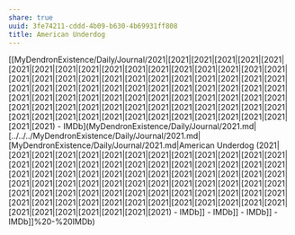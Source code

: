```yaml
---
share: true
uuid: 3fe74211-cddd-4b09-b630-4b69931ff808
title: American Underdog
---
```

[[MyDendronExistence/Daily/Journal/2021|[2021|[2021|[2021|[2021|[2021|[2021|[2021|[2021|[2021|[2021|[2021|[2021|[2021|[2021|[2021|[2021|[2021|[2021|[2021|[2021|[2021|[2021|[2021|[2021|[2021|[2021|[2021|[2021|[2021|[2021|[2021|[2021|[2021|[2021|[2021|[2021|[2021|[2021|[2021|[2021|[2021|[2021|[2021|[2021|[2021|[2021|[2021|[2021|[2021|[2021|[2021|[2021|[2021|[2021|[2021|[2021|[2021|[2021|[2021|[2021|[2021|[2021|[2021|[2021|[2021|[2021|[2021|[2021|[2021|[2021|[2021|[2021|[2021|[2021|[2021|[2021|[2021|[2021|[2021) - IMDb](MyDendronExistence/Daily/Journal/2021.md|[../../../MyDendronExistence/Daily/Journal/2021.md|[MyDendronExistence/Daily/Journal/2021.md|American Underdog (2021|[2021|[2021|[2021|[2021|[2021|[2021|[2021|[2021|[2021|[2021|[2021|[2021|[2021|[2021|[2021|[2021|[2021|[2021|[2021|[2021|[2021|[2021|[2021|[2021|[2021|[2021|[2021|[2021|[2021|[2021|[2021|[2021|[2021|[2021|[2021|[2021|[2021|[2021|[2021|[2021|[2021|[2021|[2021|[2021|[2021|[2021|[2021|[2021|[2021|[2021|[2021|[2021|[2021|[2021|[2021|[2021|[2021|[2021|[2021|[2021|[2021|[2021|[2021|[2021|[2021|[2021|[2021|[2021|[2021|[2021|[2021|[2021|[2021|[2021|[2021|[2021|[2021|[2021|[2021) - IMDb]] - IMDb]] - IMDb]] - IMDb]]%20-%20IMDb)
